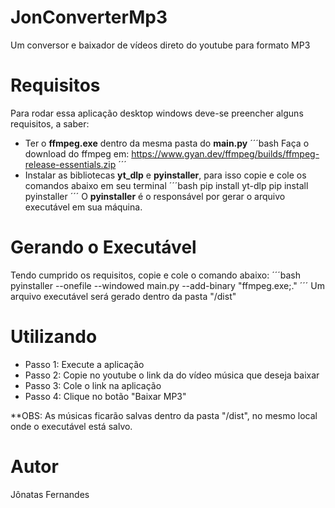 # JonConverterMp3
Um conversor e baixador de vídeos direto do youtube para formato MP3

# Requisitos
Para rodar essa aplicação desktop windows deve-se preencher alguns requisitos, a saber:

- Ter o **ffmpeg.exe** dentro da mesma pasta do **main.py**
  ´´´bash
    Faça o download do ffmpeg em: https://www.gyan.dev/ffmpeg/builds/ffmpeg-release-essentials.zip
  ´´´
- Instalar as bibliotecas **yt_dlp** e **pyinstaller**, para isso copie e cole os comandos abaixo em seu terminal
  ´´´bash
  pip install yt-dlp
  pip install pyinstaller
  ´´´
O **pyinstaller** é o responsável por gerar o arquivo executável em sua máquina.

# Gerando o Executável
Tendo cumprido os requisitos, copie e cole o comando abaixo:
´´´bash
pyinstaller --onefile --windowed main.py --add-binary "ffmpeg.exe;."
´´´
Um arquivo executável será gerado dentro da pasta "/dist"

# Utilizando
- Passo 1: Execute a aplicação
- Passo 2: Copie no youtube o link da do vídeo música que deseja baixar
- Passo 3: Cole o link na aplicação
- Passo 4: Clique no botão "Baixar MP3"

**OBS: As músicas ficarão salvas dentro da pasta "/dist", no mesmo local onde o executável está salvo.

# Autor
Jônatas Fernandes
